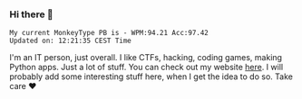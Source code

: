 ### Hi there 👋
<!-- PB START -->
```
My current MonkeyType PB is - WPM:94.21 Acc:97.42
Updated on: 12:21:35 CEST Time
```
<!-- PB END -->
I'm an IT person, just overall. I like CTFs, hacking, coding games, making Python apps. Just a lot of stuff.
You can check out my website [here](https://skill3472.github.io/).
I will probably add some interesting stuff here, when I get the idea to do so. Take care ❤️

